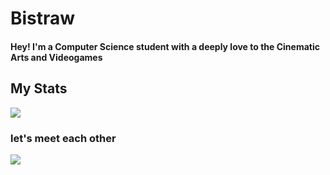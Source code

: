 # Bistraw 
#### Hey! I'm a Computer Science student with a deeply love to the Cinematic Arts and Videogames
#### 

## My Stats

<img src="https://github-readme-stats.vercel.app/api?username=bistraw&theme=dark&show_icons=true">


### let's meet each other 

<a href="https://www.linkedin.com/in/bistraw/"><img align="center" src="https://img.shields.io/badge/linkedin-%230077B5.svg?style=for-the-badge&logo=linkedin&logoColor=white"/>
  
  


<!--
**Bistraw/Bistraw** is a ✨ _special_ ✨ repository because its `README.md` (this file) appears on your GitHub profile.

Here are some ideas to get you started:

- 🔭 I’m currently working on ...
- 🌱 I’m currently learning ...
- 👯 I’m looking to collaborate on ...
- 🤔 I’m looking for help with ...
- 💬 Ask me about ...
- 📫 How to reach me: ...
- 😄 Pronouns: ...
- ⚡ Fun fact: ...
-->
